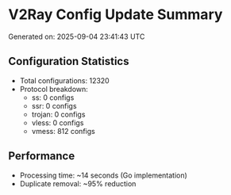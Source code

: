 # V2Ray Config Update Summary
Generated on: 2025-09-04 23:41:43 UTC

## Configuration Statistics
- Total configurations: 12320
- Protocol breakdown:
  - ss: 0 configs
  - ssr: 0 configs
  - trojan: 0 configs
  - vless: 0 configs
  - vmess: 812 configs

## Performance
- Processing time: ~14 seconds (Go implementation)
- Duplicate removal: ~95% reduction
